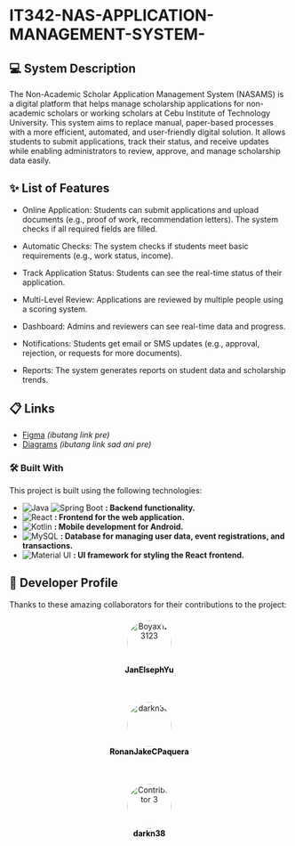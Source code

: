 # IT342-NAS-APPLICATION-MANAGEMENT-SYSTEM-

## 💻 System Description
The Non-Academic Scholar Application Management System (NASAMS) is a digital platform that helps manage scholarship applications for non-academic scholars or working scholars at Cebu Institute of Technology University. This system aims to replace manual, paper-based processes with a more efficient, automated, and user-friendly digital solution. It allows students to submit applications, track their status, and receive updates while enabling administrators to review, approve, and manage scholarship data easily. 


## ✨ List of Features
- Online Application: Students can submit applications and upload documents (e.g., proof of work, recommendation letters). The system checks if all required fields are filled. 

- Automatic Checks: The system checks if students meet basic requirements (e.g., work status, income). 

- Track Application Status: Students can see the real-time status of their application. 

- Multi-Level Review: Applications are reviewed by multiple people using a scoring system. 

- Dashboard: Admins and reviewers can see real-time data and progress. 

- Notifications: Students get email or SMS updates (e.g., approval, rejection, or requests for more documents). 

- Reports: The system generates reports on student data and scholarship trends.

## 📋 Links
- [Figma](#) *(ibutang link pre)*
- [Diagrams](#) *(ibutang link sad ani pre)*

### 🛠 Built With

This project is built using the following technologies:

- ![Java](https://img.shields.io/badge/Java-007396?style=for-the-badge&logo=java&logoColor=white) ![Spring Boot](https://img.shields.io/badge/Spring%20Boot-6DB33F?style=for-the-badge&logo=spring-boot&logoColor=white) **: Backend functionality.**
- ![React](https://img.shields.io/badge/React-61DAFB?style=for-the-badge&logo=react&logoColor=white) **: Frontend for the web application.**
- ![Kotlin](https://img.shields.io/badge/Kotlin-0095D5?style=for-the-badge&logo=kotlin&logoColor=white) **: Mobile development for Android.**
- ![MySQL](https://img.shields.io/badge/MySQL-4479A1?style=for-the-badge&logo=mysql&logoColor=white) **: Database for managing user data, event registrations, and transactions.**
- ![Material UI](https://img.shields.io/badge/Material--UI-0081CB?style=for-the-badge&logo=mui&logoColor=white) **: UI framework for styling the React frontend.**


## 👥 Developer Profile
Thanks to these amazing collaborators for their contributions to the project:

<div style="display: flex; flex-direction: column; align-items: center; gap: 30px; margin-top: 20px;">

<div style="text-align: center; margin-bottom: 20px;">
  <a href="https://github.com/JanElsephYu">
    <img src="https://github.com/JanElsephYu.png?size=100" width="80" height="80" style="border-radius: 50%;" alt="Boyax123123" />
  </a>
  <br />
  <a href="https://github.com/JanElsephYu" style="text-decoration: none; color: black;">
    <strong>JanElsephYu</strong>
  </a>
</div>

<div style="text-align: center; margin-bottom: 20px;">
  <a href="https://github.com/RonanJakeCPaquera">
    <img src="https://avatars.githubusercontent.com/u/180078362?v=4" width="80" height="80" style="border-radius: 50%;" alt="darkn38" />
  </a>
  <br />
  <a href="https://github.com/RonanJakeCPaquera" style="text-decoration: none; color: black;">
    <strong>RonanJakeCPaquera</strong>
  </a>
</div>

<div style="text-align: center; margin-bottom: 20px;">
  <a href="https://github.com/darkn38">
    <img src="https://github.com/darkn38.png?size=100" width="80" height="80" style="border-radius: 50%;" alt="Contributor 3" />
  </a>
  <br />
  <a href="https://github.com/darkn38" style="text-decoration: none; color: black;">
    <strong>darkn38</strong>
  </a>
</div>

</div>
